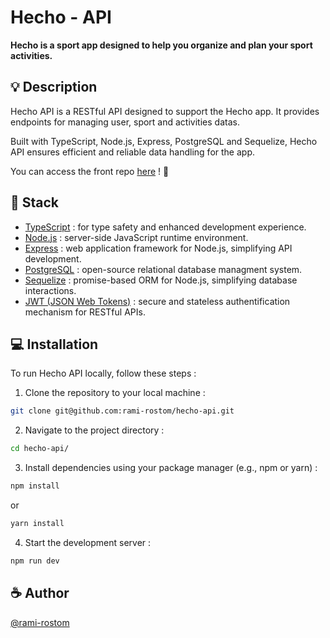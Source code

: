 # Hecho - API

**Hecho is a sport app designed to help you organize and plan your sport activities.**

## :bulb: Description

Hecho API is a RESTful API designed to support the Hecho app. It provides endpoints for managing user, sport and activities datas.
<br />

Built with TypeScript, Node.js, Express, PostgreSQL and Sequelize, Hecho API ensures efficient and reliable data handling for the app.
<br />

You can access the front repo [here](https://github.com/rami-rostom/hecho-front) ! :rocket:

## :robot: Stack

- [TypeScript](https://www.typescriptlang.org/) : for type safety and enhanced development experience.
- [Node.js](https://nodejs.org/en) : server-side JavaScript runtime environment.
- [Express](https://expressjs.com/) : web application framework for Node.js, simplifying API development.
- [PostgreSQL](https://www.postgresql.org/) : open-source relational database managment system.
- [Sequelize](https://sequelize.org/) : promise-based ORM for Node.js, simplifying database interactions.
- [JWT (JSON Web Tokens)](https://jwt.io) : secure and stateless authentification mechanism for RESTful APIs.

## :computer: Installation

To run Hecho API locally, follow these steps :

1. Clone the repository to your local machine :

```bash
git clone git@github.com:rami-rostom/hecho-api.git
```

2. Navigate to the project directory :

```bash
cd hecho-api/
```

3. Install dependencies using your package manager (e.g., npm or yarn) :

```bash
npm install
```

or

```bash
yarn install
```

4. Start the development server :

```bash
npm run dev
```

## :coffee: Author

[@rami-rostom](https://github.com/rami-rostom)
